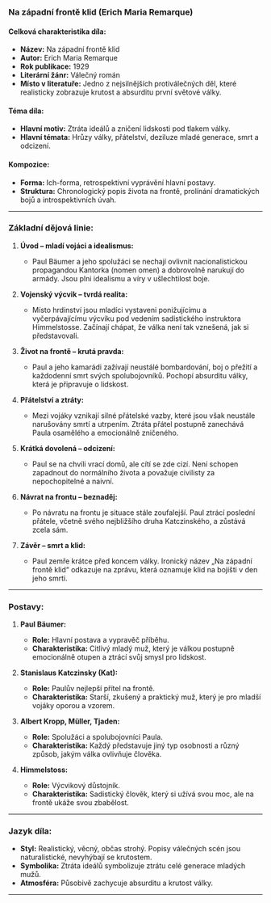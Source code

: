 ### **Na západní frontě klid (Erich Maria Remarque)**  

#### **Celková charakteristika díla:**  

- **Název:** Na západní frontě klid  
- **Autor:** Erich Maria Remarque  
- **Rok publikace:** 1929  
- **Literární žánr:** Válečný román  
- **Místo v literatuře:** Jedno z nejsilnějších protiválečných děl, které realisticky zobrazuje krutost a absurditu první světové války.  

#### **Téma díla:**  

- **Hlavní motiv:** Ztráta ideálů a zničení lidskosti pod tlakem války.  
- **Hlavní témata:** Hrůzy války, přátelství, deziluze mladé generace, smrt a odcizení.  

#### **Kompozice:**  

- **Forma:** Ich-forma, retrospektivní vyprávění hlavní postavy.  
- **Struktura:** Chronologický popis života na frontě, prolínání dramatických bojů a introspektivních úvah.  

---

### **Základní dějová linie:**  

1. **Úvod – mladí vojáci a idealismus:**  
   - Paul Bäumer a jeho spolužáci se nechají ovlivnit nacionalistickou propagandou Kantorka (nomen omen) a dobrovolně narukují do armády. Jsou plni idealismu a víry v ušlechtilost boje.  

2. **Vojenský výcvik – tvrdá realita:**  
   - Místo hrdinství jsou mladíci vystaveni ponižujícímu a vyčerpávajícímu výcviku pod vedením sadistického instruktora Himmelstosse. Začínají chápat, že válka není tak vznešená, jak si představovali.  

3. **Život na frontě – krutá pravda:**  
   - Paul a jeho kamarádi zažívají neustálé bombardování, boj o přežití a každodenní smrt svých spolubojovníků. Pochopí absurditu války, která je připravuje o lidskost.  

4. **Přátelství a ztráty:**  
   - Mezi vojáky vznikají silné přátelské vazby, které jsou však neustále narušovány smrtí a utrpením. Ztráta přátel postupně zanechává Paula osamělého a emocionálně zničeného.  

5. **Krátká dovolená – odcizení:**  
   - Paul se na chvíli vrací domů, ale cítí se zde cizí. Není schopen zapadnout do normálního života a považuje civilisty za nepochopitelné a naivní.  

6. **Návrat na frontu – beznaděj:**  
   - Po návratu na frontu je situace stále zoufalejší. Paul ztrácí poslední přátele, včetně svého nejbližšího druha Katczinského, a zůstává zcela sám.  

7. **Závěr – smrt a klid:**  
   - Paul zemře krátce před koncem války. Ironický název „Na západní frontě klid“ odkazuje na zprávu, která oznamuje klid na bojišti v den jeho smrti.  

---

### **Postavy:**  

1. **Paul Bäumer:**  
   - **Role:** Hlavní postava a vypravěč příběhu.  
   - **Charakteristika:** Citlivý mladý muž, který je válkou postupně emocionálně otupen a ztrácí svůj smysl pro lidskost.  

2. **Stanislaus Katczinsky (Kat):**  
   - **Role:** Paulův nejlepší přítel na frontě.  
   - **Charakteristika:** Starší, zkušený a praktický muž, který je pro mladší vojáky oporou a vzorem.  

3. **Albert Kropp, Müller, Tjaden:**  
   - **Role:** Spolužáci a spolubojovníci Paula.  
   - **Charakteristika:** Každý představuje jiný typ osobnosti a různý způsob, jakým válka ovlivňuje člověka.  

4. **Himmelstoss:**  
   - **Role:** Výcvikový důstojník.  
   - **Charakteristika:** Sadistický člověk, který si užívá svou moc, ale na frontě ukáže svou zbabělost.  

---

### **Jazyk díla:**  

- **Styl:** Realistický, věcný, občas strohý. Popisy válečných scén jsou naturalistické, nevyhýbají se krutostem.  
- **Symbolika:** Ztráta ideálů symbolizuje ztrátu celé generace mladých mužů.  
- **Atmosféra:** Působivě zachycuje absurditu a krutost války.  

---
